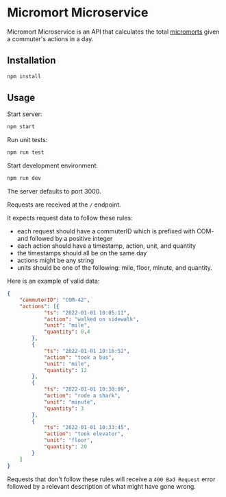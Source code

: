 # Micromort Microservice

Micromort Microservice is an API that calculates the total [micromorts](https://en.wikipedia.org/wiki/Micromort) given a commuter's actions in a day.

## Installation

```bash
npm install
```

## Usage

Start server:
```bash
npm start
```

Run unit tests:
```bash
npm run test
```

Start development environment:
```bash
npm run dev
```

The server defaults to port 3000.

Requests are received at the `/` endpoint.

It expects request data to follow these rules:
- each request should have a commuterID which is prefixed with COM- and followed by
a positive integer
- each action should have a timestamp, action, unit, and quantity
- the timestamps should all be on the same day
- actions might be any string
- units should be one of the following: mile, floor, minute, and quantity.

Here is an example of valid data:

```JSON
{
	"commuterID": "COM-42",
	"actions": [{
			"ts": "2022-01-01 10:05:11",
			"action": "walked on sidewalk",
			"unit": "mile",
			"quantity": 0.4
		},
		{
			"ts": "2022-01-01 10:16:52",
			"action": "took a bus",
			"unit": "mile",
			"quantity": 12
		},
		{
			"ts": "2022-01-01 10:30:09",
			"action": "rode a shark",
			"unit": "minute",
			"quantity": 3
		},
		{
			"ts": "2022-01-01 10:33:45",
			"action": "took elevator",
			"unit": "floor",
			"quantity": 20
		}
	]
}
```

Requests that don't follow these rules will receive a `400 Bad Request` error followed by a relevant description of what might have gone wrong.